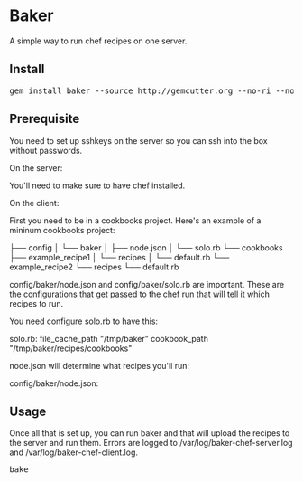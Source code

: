 Baker
=======

A simple way to run chef recipes on one server.

Install
-------

<pre>
gem install baker --source http://gemcutter.org --no-ri --no-rdoc # sudo if you need to
</pre>

Prerequisite
-------

You need to set up sshkeys on the server so you can ssh into the box without passwords.

On the server:

You'll need to make sure to have chef installed.

On the client:

First you need to be in a cookbooks project.  Here's an example of a mininum cookbooks project:

├── config
│    └── baker
│        ├── node.json
│        └── solo.rb
└── cookbooks
    ├── example_recipe1
    │    └── recipes
    │        └── default.rb
    └── example_recipe2
        └── recipes
            └── default.rb

config/baker/node.json and config/baker/solo.rb are important.  These are the configurations that get passed to the chef run that will tell it which recipes to run.  

You need configure solo.rb to have this:

solo.rb: 
file_cache_path "/tmp/baker"
cookbook_path "/tmp/baker/recipes/cookbooks"

node.json will determine what recipes you'll run:

config/baker/node.json:


Usage
-------

Once all that is set up, you can run baker and that will upload the recipes to the server and run them.
Errors are logged to /var/log/baker-chef-server.log and /var/log/baker-chef-client.log.

<pre>
bake <server>
</pre>
